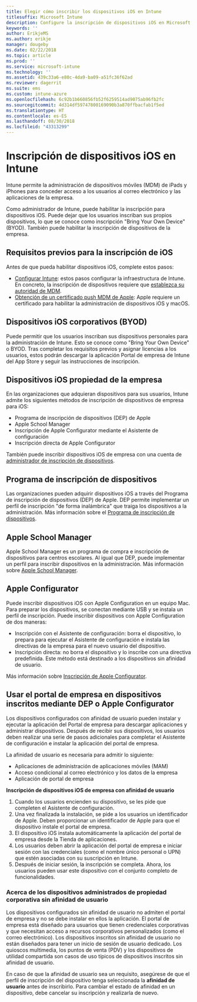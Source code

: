 ```yaml
---
title: Elegir cómo inscribir los dispositivos iOS en Intune
titlesuffix: Microsoft Intune
description: Configure la inscripción de dispositivos iOS en Microsoft Intune.
keywords: ''
author: ErikjeMS
ms.author: erikje
manager: dougeby
ms.date: 02/22/2018
ms.topic: article
ms.prod: ''
ms.service: microsoft-intune
ms.technology: ''
ms.assetid: 439c33a6-e80c-4da9-ba09-a51fc36f62ad
ms.reviewer: dagerrit
ms.suite: ems
ms.custom: intune-azure
ms.openlocfilehash: 6c92b1b660856fb52f6259514ad9075ab96fb2fc
ms.sourcegitcommit: 4d314df59747800169090b3a870ffbacfab1f5ed
ms.translationtype: HT
ms.contentlocale: es-ES
ms.lasthandoff: 08/30/2018
ms.locfileid: "43313299"
---
```

# <a name="enroll-ios-devices-in-intune"></a>Inscripción de dispositivos iOS en Intune

Intune permite la administración de dispositivos móviles (MDM) de iPads y iPhones para conceder acceso a los usuarios al correo electrónico y las aplicaciones de la empresa.

Como administrador de Intune, puede habilitar la inscripción para dispositivos iOS. Puede dejar que los usuarios inscriban sus propios dispositivos, lo que se conoce como inscripción "Bring Your Own Device" (BYOD). También puede habilitar la inscripción de dispositivos de la empresa.

## <a name="prerequisites-for-ios-enrollment"></a>Requisitos previos para la inscripción de iOS
Antes de que pueda habilitar dispositivos iOS, complete estos pasos:
- [Configurar Intune](setup-steps.md): estos pasos configurar la infraestructura de Intune. En concreto, la inscripción de dispositivos requiere que [establezca su autoridad de MDM](mdm-authority-set.md).
- [Obtención de un certificado push MDM de Apple](apple-mdm-push-certificate-get.md): Apple requiere un certificado para habilitar la administración de dispositivos iOS y macOS.

## <a name="user-owned-ios-devices-byod"></a>Dispositivos iOS corporativos (BYOD)

Puede permitir que los usuarios inscriban sus dispositivos personales para la administración de Intune. Esto se conoce como "Bring Your Own Device" o BYOD. Tras completar los requisitos previos y asignar licencias a los usuarios, estos podrán descargar la aplicación Portal de empresa de Intune del App Store y seguir las instrucciones de inscripción.

## <a name="company-owned-ios-devices"></a>Dispositivos iOS propiedad de la empresa
En las organizaciones que adquieran dispositivos para sus usuarios, Intune admite los siguientes métodos de inscripción de dispositivos de empresa para iOS:

- Programa de inscripción de dispositivos (DEP) de Apple
- Apple School Manager
- Inscripción de Apple Configurator mediante el Asistente de configuración
- Inscripción directa de Apple Configurator

También puede inscribir dispositivos iOS de empresa con una cuenta de [administrador de inscripción de dispositivos](device-enrollment-manager-enroll.md).

## <a name="device-enrollment-program"></a>Programa de inscripción de dispositivos
Las organizaciones pueden adquirir dispositivos iOS a través del Programa de inscripción de dispositivos (DEP) de Apple. DEP permite implementar un perfil de inscripción "de forma inalámbrica" que traiga los dispositivos a la administración. Más información sobre el [Programa de inscripción de dispositivos](device-enrollment-program-enroll-ios.md).

## <a name="apple-school-manager"></a>Apple School Manager
Apple School Manager es un programa de compra e inscripción de dispositivos para centros escolares. Al igual que DEP, puede implementar un perfil para inscribir dispositivos en la administración. Más información sobre [Apple School Manager](apple-school-manager-set-up-ios.md).

## <a name="apple-configurator"></a>Apple Configurator
Puede inscribir dispositivos iOS con Apple Configuration en un equipo Mac. Para preparar los dispositivos, se conectan mediante USB y se instala un perfil de inscripción. Puede inscribir dispositivos con Apple Configuration de dos maneras:
- Inscripción con el Asistente de configuración: borra el dispositivo, lo prepara para ejecutar el Asistente de configuración e instala las directivas de la empresa para el nuevo usuario del dispositivo.
- Inscripción directa: no borra el dispositivo y lo inscribe con una directiva predefinida. Este método está destinado a los dispositivos sin afinidad de usuario.

Más información sobre [Inscripción de Apple Configurator](apple-configurator-setup-assistant-enroll-ios.md).

## <a name="use-the-company-portal-on-dep-enrolled-or-apple-configurator-enrolled-devices"></a>Usar el portal de empresa en dispositivos inscritos mediante DEP o Apple Configurator

Los dispositivos configurados con afinidad de usuario pueden instalar y ejecutar la aplicación del Portal de empresa para descargar aplicaciones y administrar dispositivos. Después de recibir sus dispositivos, los usuarios deben realizar una serie de pasos adicionales para completar el Asistente de configuración e instalar la aplicación del portal de empresa.

La afinidad de usuario es necesaria para admitir lo siguiente:
  - Aplicaciones de administración de aplicaciones móviles (MAM)
  - Acceso condicional al correo electrónico y los datos de la empresa
  - Aplicación de portal de empresa

**Inscripción de dispositivos iOS de empresa con afinidad de usuario**
1. Cuando los usuarios encienden su dispositivo, se les pide que completen el Asistente de configuración. 
2. Una vez finalizada la instalación, se pide a los usuarios un identificador de Apple. Deben proporcionar un identificador de Apple para que el dispositivo instale el portal de empresa. 
3. El dispositivo iOS instala automáticamente la aplicación del portal de empresa desde la Tienda de aplicaciones.
4. Los usuarios deben abrir la aplicación del portal de empresa e iniciar sesión con las credenciales (como el nombre único personal o UPN) que estén asociadas con su suscripción en Intune. 
5. Después de iniciar sesión, la inscripción se completa. Ahora, los usuarios pueden usar este dispositivo con el conjunto completo de funcionalidades.

### <a name="about-corporate-owned-managed-devices-with-no-user-affinity"></a>Acerca de los dispositivos administrados de propiedad corporativa sin afinidad de usuario

Los dispositivos configurados sin afinidad de usuario no admiten el portal de empresa y no se debe instalar en ellos la aplicación. El portal de empresa está diseñado para usuarios que tienen credenciales corporativas y que necesitan acceso a recursos corporativos personalizados (como el correo electrónico). Los dispositivos inscritos sin afinidad de usuario no están diseñados para tener un inicio de sesión de usuario dedicado. Los quioscos multimedia, los puntos de venta (PDV) y los dispositivos de utilidad compartida son casos de uso típicos de dispositivos inscritos sin afinidad de usuario.

En caso de que la afinidad de usuario sea un requisito, asegúrese de que el perfil de inscripción del dispositivo tenga seleccionada la **afinidad de usuario** antes de inscribirlo. Para cambiar el estado de afinidad en un dispositivo, debe cancelar su inscripción y realizarla de nuevo.

